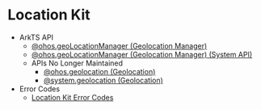 # Location Kit

- ArkTS API
  - [@ohos.geoLocationManager (Geolocation Manager)](js-apis-geoLocationManager.md)
  - [@ohos.geoLocationManager (Geolocation Manager) (System API)](js-apis-geoLocationManager-sys.md)
  - APIs No Longer Maintained
    - [@ohos.geolocation (Geolocation)](js-apis-geolocation.md)
    - [@system.geolocation (Geolocation)](js-apis-system-location.md)
- Error Codes
  - [Location Kit Error Codes](errorcode-geoLocationManager.md)
